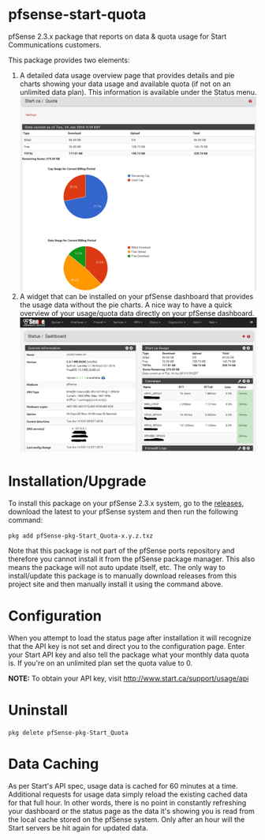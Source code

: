 # pfsense-start-quota
pfSense 2.3.x package that reports on data &amp; quota usage for Start Communications customers.

This package provides two elements:

  1. A detailed data usage overview page that provides details and pie charts showing your data usage and available quota (if not on an unlimited data plan).  This information is available under the Status menu. ![status screenshot](https://github.com/Slugger/pfsense-start-quota/raw/media/media/start_quota.png)
  2. A widget that can be installed on your pfSense dashboard that provides the usage data without the pie charts.  A nice way to have a quick overview of your usage/quota data directly on your pfSense dashboard. ![widget screenshot](https://github.com/Slugger/pfsense-start-quota/raw/media/media/start_widget.png)

# Installation/Upgrade

To install this package on your pfSense 2.3.x system, go to the [releases](https://github.com/Slugger/pfsense-start-quota/releases), download the latest to your pfSense system and then run the following command:

`pkg add pfSense-pkg-Start_Quota-x.y.z.txz`

Note that this package is not part of the pfSense ports repository and therefore you cannot install it from the pfSense package manager.  This also means the package will not auto update itself, etc.  The only way to install/update this package is to manually download releases from this project site and then manually install it using the command above.

# Configuration

When you attempt to load the status page after installation it will recognize that the API key is not set and direct you to the configuration page.  Enter your Start API key and also tell the package what your monthly data quota is.  If you're on an unlimited plan set the quota value to 0.

**NOTE:** To obtain your API key, visit http://www.start.ca/support/usage/api

# Uninstall

`pkg delete pfSense-pkg-Start_Quota`

# Data Caching

As per Start's API spec, usage data is cached for 60 minutes at a time.  Additional requests for usage data simply reload the existing cached data for that full hour.  In other words, there is no point in constantly refreshing your dashboard or the status page as the data it's showing you is read from the local cache stored on the pfSense system.  Only after an hour will the Start servers be hit again for updated data.
